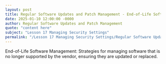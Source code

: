 ```yaml
---
layout: post
title: Regular Software Updates and Patch Management - End-of-Life Software Management
date: 2025-01-10 12:00:00 -0000
author: Regular Software Updates and Patch Management
quote: "content here"
subject: "Lesson 17 Managing Security Settings"
permalink: "/Lesson 17 Managing Security Settings/Regular Software Updates and Patch Management/Regular Software Updates and Patch Management - End-of-Life Software Management"
---
```


End-of-Life Software Management: Strategies for managing software that is no longer supported by the vendor, ensuring they are updated or replaced.
